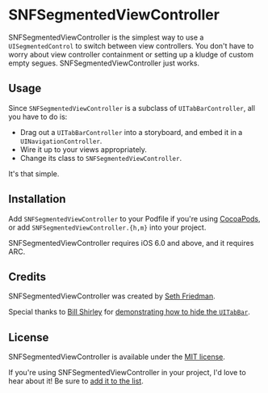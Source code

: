 # SNFSegmentedViewController

SNFSegmentedViewController is the simplest way to use a `UISegmentedControl` to switch between view controllers. You don't have to worry about view controller containment or setting up a kludge of custom empty segues. SNFSegmentedViewController just works.

## Usage

Since `SNFSegmentedViewController` is a subclass of `UITabBarController`, all you have to do is:
* Drag out a `UITabBarController` into a storyboard, and embed it in a `UINavigationController`.
* Wire it up to your views appropriately.
* Change its class to `SNFSegmentedViewController`.

It's that simple.

## Installation

Add `SNFSegmentedViewController` to your Podfile if you're using [CocoaPods](http://cocoapods.org/), or add `SNFSegmentedViewController.{h,m}` into your project.

SNFSegmentedViewController requires iOS 6.0 and above, and it requires ARC.

## Credits

SNFSegmentedViewController was created by [Seth Friedman](https://github.com/sethfri).

Special thanks to [Bill Shirley](https://github.com/bshirley) for [demonstrating how to hide the `UITabBar`](http://stackoverflow.com/questions/1982172/iphone-is-it-possible-to-hide-the-tabbar).

## License

SNFSegmentedViewController is available under the [MIT license](LICENSE).

If you're using SNFSegmentedViewController in your project, I'd love to hear about it! Be sure to [add it to the list](https://github.com/sethfri/SNFSegmentedViewController/wiki/Projects-Using-SNFSegmentedViewController).
